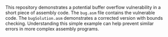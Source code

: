 This repository demonstrates a potential buffer overflow vulnerability in a short piece of assembly code.  The `bug.asm` file contains the vulnerable code. The `bugSolution.asm` demonstrates a corrected version with bounds checking.  Understanding this simple example can help prevent similar errors in more complex assembly programs.